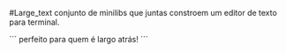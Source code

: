#Large_text
conjunto de minilibs que juntas constroem um editor de texto para terminal.

´´´
perfeito para quem é largo atrás!
´´´
